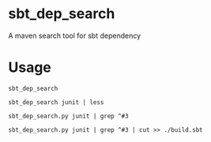 # sbt_dep_search
A maven search tool for sbt dependency

# Usage

```
sbt_dep_search

sbt_dep_search junit | less

sbt_dep_search.py junit | grep ^#3

sbt_dep_search.py junit | grep ^#3 | cut >> ./build.sbt
```
